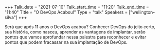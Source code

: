 +++
Talk_date = "2021-07-10"
Talk_start_time = "11:20"
Talk_end_time = "11:40"
Title = "O DevOps Acabou!"
Type = "talk"
Speakers = ["wellington-silva"]
+++

Será que após 11 anos o DevOps acabou? Conhecer DevOps do jeito certo, sua história, como nasceu, aprender as vantagens de implantar, serão pontos que vamos aprofundar nessa palestra para reconhecer e evitar pontos que podem fracassar na sua implantação de DevOps.
